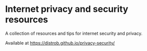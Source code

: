 # Internet privacy and security resources

A collection of resources and tips for internet security and privacy. 

Available at https://distrob.github.io/privacy-security/

